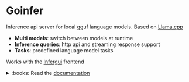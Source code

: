 # Goinfer

Inference api server for local gguf language models. Based on [Llama.cpp](https://github.com/ggerganov/llama.cpp)

- **Multi models**: switch between models at runtime
- **Inference queries**: http api and streaming response support
- **Tasks**: predefined language model tasks

Works with the [Infergui](https://github.com/synw/infergui) frontend

<details>
<summary>:books: Read the <a href="https://synw.github.io/goinfer/">documentation</a></summary>

 - [Get started](https://synw.github.io/goinfer/get_started)
    - [Install](https://synw.github.io/goinfer/get_started/install)
    - [Configure](https://synw.github.io/goinfer/get_started/configure)
    - [Run](https://synw.github.io/goinfer/get_started/run)
 - [Llama api](https://synw.github.io/goinfer/llama_api)
    - [Models state](https://synw.github.io/goinfer/llama_api/models_state)
    - [Load model](https://synw.github.io/goinfer/llama_api/load_model)
    - [Inference](https://synw.github.io/goinfer/llama_api/inference)
    - [Tasks](https://synw.github.io/goinfer/llama_api/tasks)
    - [Templates](https://synw.github.io/goinfer/llama_api/templates)
 - [Openai api](https://synw.github.io/goinfer/openai_api)
    - [Configure](https://synw.github.io/goinfer/openai_api/configure)
    - [Endpoints](https://synw.github.io/goinfer/openai_api/endpoints)

</details>